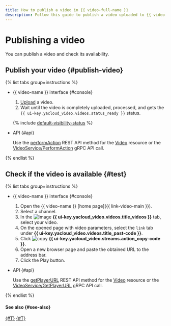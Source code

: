 ```yaml
---
title: How to publish a video in {{ video-full-name }}
description: Follow this guide to publish a video uploaded to {{ video-full-name }} and check its availability.
---
```


# Publishing a video

You can publish a video and check its availability.

## Publish your video {#publish-video}

{% list tabs group=instructions %}

- {{ video-name }} interface {#console}

  1. [Upload](upload.md) a video.
  1. Wait until the video is completely uploaded, processed, and gets the `{{ ui-key.yacloud_video.videos.status_ready }}` status.

  {% include [default-visibility-status](../../../_includes/video/default-visibility-status.md) %}

- API {#api}

  Use the [performAction](../../api-ref/Video/create.md) REST API method for the [Video](../../api-ref/Video/index.md) resource or the [VideoService/PerformAction](../../api-ref/grpc/Video/performAction.md) gRPC API call.

{% endlist %}

## Check if the video is available {#test}

{% list tabs group=instructions %}

- {{ video-name }} interface {#console}

  1. Open the {{ video-name }} [home page]({{ link-video-main }}).
  1. Select a channel.
  1. In the ![image](../../../_assets/console-icons/circle-play.svg) **{{ ui-key.yacloud_video.videos.title_videos }}** tab, select your video.
  1. On the opened page with video parameters, select the `link` tab under **{{ ui-key.yacloud_video.videos.title_past-code }}**.
  1. Click ![copy](../../../_assets/console-icons/copy.svg) **{{ ui-key.yacloud_video.streams.action_copy-code }}**.
  1. Open a new browser page and paste the obtained URL to the address bar.
  1. Click the Play button.

- API {#api}

  Use the [getPlayerURL](../../api-ref/Video/getPlayerURL.md) REST API method for the [Video](../../api-ref/Video/index.md) resource or the [VideoService/GetPlayerURL](../../api-ref/grpc/Video/getPlayerURL.md) gRPC API call.

{% endlist %}

#### See also {#see-also}

[{#T}](get-link.md)
[{#T}](download.md)